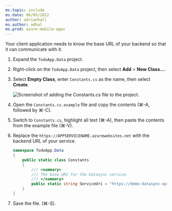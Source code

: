 ```yaml
---
ms.topic: include
ms.date: 06/03/2022
author: adrianhall
ms.author: adhal
ms.prod: azure-mobile-apps
---
```


Your client application needs to know the base URL of your backend so that it can communicate with it.

1. Expand the `TodoApp.Data` project.
2. Right-click on the `TodoApp.Data` project, then select **Add** > **New Class...**.
3. Select **Empty Class**, enter `Constants.cs` as the name, then select **Create**.

    ![Screenshot of adding the Constants.cs file to the project.](~/mobile-apps/azure-mobile-apps/media/quickstart/mac/configure-sample-constants.png)

4. Open the `Constants.cs.example` file and copy the contents (&#8984;-A, followed by &#8984;-C).
5. Switch to `Constants.cs`, highlight all text (&#8984;-A), then paste the contents from the example file (&#8984;-V).
6. Replace the `https://APPSERVICENAME.azurewebsites.net` with the backend URL of your service.

    ``` csharp
    namespace TodoApp.Data
    {
        public static class Constants
        {
            /// <summary>
            /// The base URI for the Datasync service.
            /// </summary>
            public static string ServiceUri = "https://demo-datasync-quickstart.azurewebsites.net";
        }
    }
    ```

7. Save the file. (&#8984;-S).
